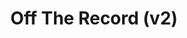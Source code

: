 ---
abv: 6.0%
alt:
availability: Keg
bitterness: 
description: We went with some old school hops Cascade, Centennial, and Simcoe. We used a ton of wheat this time and the mouthfeel is amazing. Lots of grapefruit in the aroma and flavor for a very pleasant IPA.
gravity: 
hops: 
ibu: N/A
img: off-the-record-v1.jpg
layout: beer
malt: 
modal-id: off-the-record-v2
title: Off The Record (v2)
on-tap: yup
sourness: 
style: Hazy IPA
---